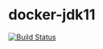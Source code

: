 # docker-jdk11

[![Build Status](https://travis-ci.com/bracouda/docker-jdk11.svg?branch=master)](https://travis-ci.com/bracouda/docker-jdk11)